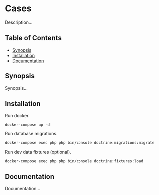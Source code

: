 # Cases

Description...

## Table of Contents

- [Synopsis](#synopsis)
- [Installation](#installation)
- [Documentation](#documentation)

## Synopsis

Synopsis...

## Installation

Run docker.

```docker-compose up -d```

Run database migrations.

```docker-compose exec php php bin/console doctrine:migrations:migrate```

Run dev data fixtures (optional).

```docker-compose exec php php bin/console doctrine:fixtures:load```

## Documentation

Documentation...
